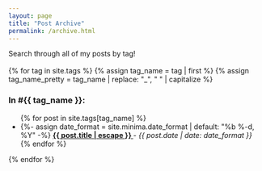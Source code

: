 ```yaml
---
layout: page
title: "Post Archive"
permalink: /archive.html
---
```

<div>
  Search through all of my posts by tag!
</div> </br>

<div id="tags-list">
{% for tag in site.tags %}
  {% assign tag_name = tag | first %}
  {% assign tag_name_pretty = tag_name | replace: "_", " " | capitalize %}
  <div class="tag-list">
    <div id="#{{ tag_name | slugize }}"></div>
    <h3 class="post-list-heading line-bottom"> In #{{ tag_name }}: </h3>
    <a name="{{ tag_name | slugize }}"></a>
    <ul class="post-list post-list-narrow">
     {% for post in site.tags[tag_name] %}
     <li>
       {%- assign date_format = site.minima.date_format | default: "%b %-d, %Y" -%}
       <b>
         <a href="{{ post.url | relative_url }}">
           {{ post.title | escape }}
         </a>
       </b> - <i>{{ post.date | date: date_format }}</i>
     </li>
     {% endfor %}
    </ul>
  </div>
{% endfor %}
</div>